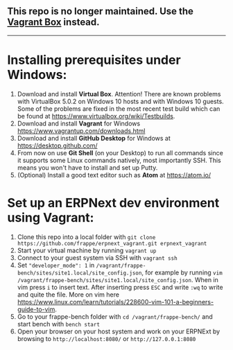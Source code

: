 ## This repo is no longer maintained. Use the [Vagrant Box](http://build.erpnext.com/ERPNext-Vagrant.box) instead.

----


# Installing prerequisites under Windows: #

1. Download and install **Virtual Box**. Attention! There are known problems with VirtualBox 5.0.2 on Windows 10 hosts and with Windows 10 guests. Some of the problems are fixed in the most recent test build which can be found at https://www.virtualbox.org/wiki/Testbuilds.
2. Download and install **Vagrant** for Windows https://www.vagrantup.com/downloads.html
3. Download and install **GitHub Desktop** for Windows at https://desktop.github.com/
4. From now on use **Git Shell** (on your Desktop) to run all commands since it supports some Linux commands natively, most importantly SSH. This means you won't have to install and set up Putty.
5. (Optional) Install a good text editor such as **Atom** at https://atom.io/

# Set up an ERPNext dev environment using Vagrant: # 

1. Clone this repo into a local folder with `git clone https://github.com/frappe/erpnext_vagrant.git erpnext_vagrant`
2. Start your virtual machine by running `vagrant up`
3. Connect to your guest system via SSH with `vagrant ssh`
4. Set `"developer_mode": 1` in `/vagrant/frappe-bench/sites/site1.local/site_config.json`, for example by running `vim /vagrant/frappe-bench/sites/site1.local/site_config.json`. When in vim press `i` to insert text. After inserting press `ESC` and write `:wq` to write and quite the file. More on vim here https://www.linux.com/learn/tutorials/228600-vim-101-a-beginners-guide-to-vim.
5. Go to your frappe-bench folder with `cd /vagrant/frappe-bench/` and start bench with `bench start`
6. Open your browser on your host system and work on your ERPNExt by browsing to `http://localhost:8080/` or `http://127.0.0.1:8080`
